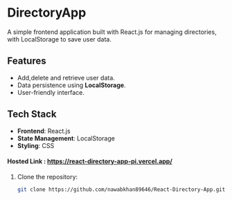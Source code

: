 # DirectoryApp 

A simple frontend application built with React.js for managing directories, with LocalStorage to save user data.

## Features
- Add,delete and retrieve user data.
- Data persistence using **LocalStorage**.
- User-friendly interface.

## Tech Stack
- **Frontend**: React.js
- **State Management**: LocalStorage
- **Styling**: CSS

#### Hosted Link : https://react-directory-app-pi.vercel.app/

1. Clone the repository:
   ```bash
   git clone https://github.com/nawabkhan89646/React-Directory-App.git
  

